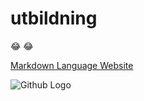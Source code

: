 
# utbildning

  :joy: :joy:

  [Markdown Language Website](https://www.markdownguide.org/getting-started/)

  ![Github Logo](https://github.githubassets.com/images/modules/logos_page/Octocat.png)


